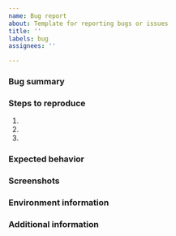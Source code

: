 ```yaml
---
name: Bug report
about: Template for reporting bugs or issues
title: ''
labels: bug
assignees: ''

---
```


### Bug summary
<!-- Provide a concise description of the bug or issue -->

### Steps to reproduce
<!-- List the steps to reproduce the bug -->
1.
2.
3.

### Expected behavior
<!-- Describe what should happen under normal circumstances -->

### Screenshots
<!-- Attach any relevant screenshots of the issue, if applicable -->

### Environment information
<!-- Provide information about the environment where the issue occurred (e.g. OS, browser, version) -->

### Additional information
<!-- Include any other information related to the bug, if applicable -->
